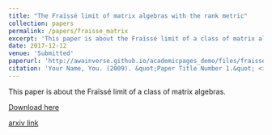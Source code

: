```yaml
---
title: "The Fraïssé limit of matrix algebras with the rank metric"
collection: papers
permalink: /papers/fraisse_matrix
excerpt: 'This paper is about the Fraïssé limit of a class of matrix algebras.'
date: 2017-12-12
venue: 'Submitted'
paperurl: 'http://awainverse.github.io/academicpages_demo/files/fraisse_matrix.pdf'
citation: 'Your Name, You. (2009). &quot;Paper Title Number 1.&quot; <i>Journal 1</i>. 1(1).'
---
```

This paper is about the Fraïssé limit of a class of matrix algebras.

[Download here](http://awainverse.github.io/academicpages_demo/files/fraisse_matrix.pdf)

[arxiv link](https://arxiv.org/abs/1712.04431)